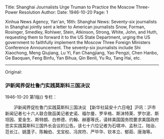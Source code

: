 Title: Shanghai Journalists Urge Truman to Practice the Moscow Three-Power Resolution
Author:
Date: 1946-10-20
Page: 1

Xinhua News Agency, Yan'an, 16th: Shanghai News: Seventy-six journalists in Shanghai jointly sent a letter to American journalists Snow, Forman, Rosinger, Smedley, Rohlwer, Stein, Atkinson, Strong, White, John, and Huth, requesting them to forward it to the US State Department, urging the US government to faithfully implement the Moscow Three Foreign Ministers Conference Announcement. The seventy-six journalists include Shi Xiaochong, Meng Qiujiang, Lu Yi, Fan Changjiang, Yao Pengzi, Chen Hanbo, Ge Baoquan, Feng Binfu, Yan Bihua, Qin Benli, Yu Ru, Tang Hai, etc.



<hr /> 

Original: 


### 沪新闻界促杜鲁门实践莫斯科三国决议

1946-10-20
第1版()
专栏：

　　沪新闻界促杜鲁门实践莫斯科三国决议
    【新华社延安十六日电】沪讯：沪市新闻记者七十六人联合致函美记者史诺、福尔曼、罗辛格、斯沫特莱、罗尔波、斯坦因、爱金生、斯特朗、白修德、约翰、赫塞等氏，请转美国国务院要求美国政府忠实实践莫斯科三国外长会议的公告。该七十六位记者为石啸冲、孟秋江、陆诒、范长江、姚蓬子、陈翰伯、戈宝权、冯宾符、严毕华、钦本立、郁茹、唐海等。
